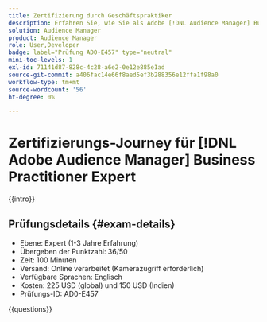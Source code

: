 ```yaml
---
title: Zertifizierung durch Geschäftspraktiker
description: Erfahren Sie, wie Sie als Adobe [!DNL Audience Manager] Business Manager-Experte zertifiziert werden.
solution: Audience Manager
product: Audience Manager
role: User,Developer
badge: label="Prüfung AD0-E457" type="neutral"
mini-toc-levels: 1
exl-id: 71141d87-828c-4c28-a6e2-0e12e885e1ad
source-git-commit: a406fac14e66f8aed5ef3b288356e12ffa1f98a0
workflow-type: tm+mt
source-wordcount: '56'
ht-degree: 0%

---
```


# Zertifizierungs-Journey für [!DNL Adobe Audience Manager] Business Practitioner Expert

{{intro}}

## Prüfungsdetails {#exam-details}

* Ebene: Expert (1-3 Jahre Erfahrung)
* Übergeben der Punktzahl: 36/50
* Zeit: 100 Minuten
* Versand: Online verarbeitet (Kamerazugriff erforderlich)
* Verfügbare Sprachen: Englisch
* Kosten: 225 USD (global) und 150 USD (Indien)
* Prüfungs-ID: AD0-E457

{{questions}}
